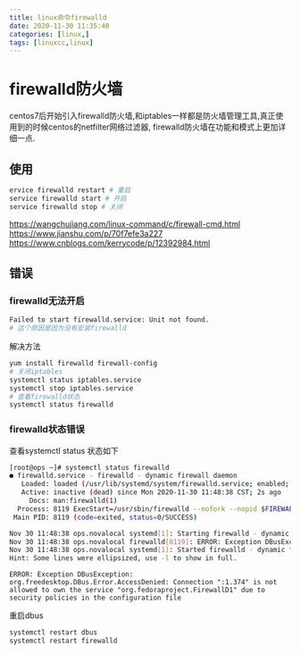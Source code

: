 ```yaml
---
title: linux命令firewalld
date: 2020-11-30 11:35:40
categories: [linux,]  
tags: [linuxcc,linux]
---
```



<!-- more -->

# firewalld防火墙
centos7后开始引入firewalld防火墙,和iptables一样都是防火墙管理工具,真正使用到的时候centos的netfilter网络过滤器, firewalld防火墙在功能和模式上更加详细一点.


## 使用
```bash
ervice firewalld restart # 重启
service firewalld start # 开启
service firewalld stop # 关闭
```



https://wangchujiang.com/linux-command/c/firewall-cmd.html
https://www.jianshu.com/p/70f7efe3a227
https://www.cnblogs.com/kerrycode/p/12392984.html

## 错误

### firewalld无法开启
```bash
Failed to start firewalld.service: Unit not found.
# 这个原因是因为没有安装firewalld
```
解决方法
```bash
yum install firewalld firewall-config
# 关闭iptables
systemctl status iptables.service
systemctl stop iptables.service
# 查看firewalld状态
systemctl status firewalld
```

### firewalld状态错误
查看systemctl status 状态如下
```bash
[root@ops ~]# systemctl status firewalld
● firewalld.service - firewalld - dynamic firewall daemon
   Loaded: loaded (/usr/lib/systemd/system/firewalld.service; enabled; vendor preset: enabled)
   Active: inactive (dead) since Mon 2020-11-30 11:48:38 CST; 2s ago
     Docs: man:firewalld(1)
  Process: 8119 ExecStart=/usr/sbin/firewalld --nofork --nopid $FIREWALLD_ARGS (code=exited, status=0/SUCCESS)
 Main PID: 8119 (code=exited, status=0/SUCCESS)

Nov 30 11:48:38 ops.novalocal systemd[1]: Starting firewalld - dynamic firewall daemon...
Nov 30 11:48:38 ops.novalocal firewalld[8119]: ERROR: Exception DBusException: org.freedesktop.DBus.Error.AccessDenied: Connection ":1.374" is not allowed to own the service "org.fedoraproject.FirewallD1" due to security policies in the configuration file
Nov 30 11:48:38 ops.novalocal systemd[1]: Started firewalld - dynamic firewall daemon.
Hint: Some lines were ellipsized, use -l to show in full.
```
```
ERROR: Exception DBusException: org.freedesktop.DBus.Error.AccessDenied: Connection ":1.374" is not allowed to own the service "org.fedoraproject.FirewallD1" due to security policies in the configuration file
```
重启dbus
```bash
systemctl restart dbus
systemctl restart firewalld
```